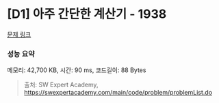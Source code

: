 # [D1] 아주 간단한 계산기 - 1938 

[문제 링크](https://swexpertacademy.com/main/code/problem/problemDetail.do?contestProbId=AV5PjsYKAMIDFAUq) 

### 성능 요약

메모리: 42,700 KB, 시간: 90 ms, 코드길이: 88 Bytes



> 출처: SW Expert Academy, https://swexpertacademy.com/main/code/problem/problemList.do